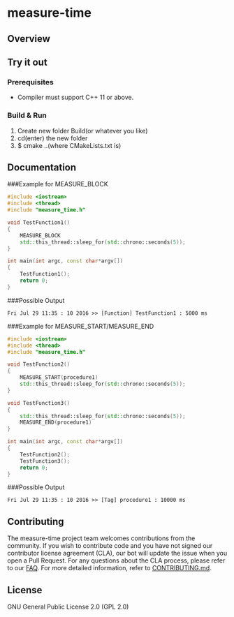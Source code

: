 

# measure-time

## Overview

## Try it out

### Prerequisites

* Compiler must support C++ 11 or above.

### Build & Run
1. Create new folder Build(or whatever you like)
2. cd(enter) the new folder
3. $ cmake ..(where CMakeLists.txt is)

## Documentation

###Example for MEASURE_BLOCK
```C++
#include <iostream> 
#include <thread> 
#include "measure_time.h" 

void TestFunction1() 
{ 
    MEASURE_BLOCK 
    std::this_thread::sleep_for(std::chrono::seconds(5)); 
} 

int main(int argc, const char*argv[]) 
{ 
    TestFunction1(); 
    return 0; 
} 
```
###Possible Output
```
Fri Jul 29 11:35 : 10 2016 >> [Function] TestFunction1 : 5000 ms 
```

###Example for MEASURE_START/MEASURE_END
```C++
#include <iostream> 
#include <thread> 
#include "measure_time.h" 

void TestFunction2() 
{ 
    MEASURE_START(procedure1) 
    std::this_thread::sleep_for(std::chrono::seconds(5)); 
}

void TestFunction3() 
{ 
    std::this_thread::sleep_for(std::chrono::seconds(5));
    MEASURE_END(procedure1) 
} 

int main(int argc, const char*argv[]) 
{ 
    TestFunction2(); 
    TestFunction3(); 
    return 0; 
} 
```
###Possible Output
```
Fri Jul 29 11:35 : 10 2016 >> [Tag] procedure1 : 10000 ms 
```
## Contributing

The measure-time project team welcomes contributions from the community. If you wish to contribute code and you have not
signed our contributor license agreement (CLA), our bot will update the issue when you open a Pull Request. For any
questions about the CLA process, please refer to our [FAQ](https://cla.vmware.com/faq). For more detailed information,
refer to [CONTRIBUTING.md](CONTRIBUTING.md).

## License
GNU General Public License 2.0 (GPL 2.0)